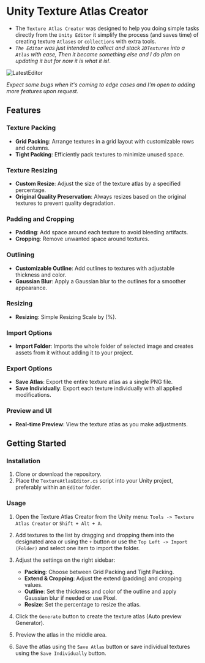 # Unity Texture Atlas Creator

- The `Texture Atlas Creator` was designed to help you doing simple tasks directly from the `Unity Editor` it simplify the process (and saves time) of creating texture `Atlases` or `collections` with extra tools.
- *`The Editor` was just intended to collect and stack `2DTextures` into a `Atlas` with ease, Then it became something else and I do plan on updating it but for now it is what it is!*.

![LatestEditor](https://github.com/SirHolmstrom/Unity-Texture-Atlas-Creator/assets/71155336/1b191d2e-d26a-4222-82d2-87e15b3791c8)

*Expect some bugs when it's coming to edge cases and I'm open to adding more features upon request.*

## Features

### Texture Packing
- **Grid Packing**: Arrange textures in a grid layout with customizable rows and columns.
- **Tight Packing**: Efficiently pack textures to minimize unused space.

### Texture Resizing
- **Custom Resize**: Adjust the size of the texture atlas by a specified percentage.
- **Original Quality Preservation**: Always resizes based on the original textures to prevent quality degradation.

### Padding and Cropping
- **Padding**: Add space around each texture to avoid bleeding artifacts.
- **Cropping**: Remove unwanted space around textures.

### Outlining
- **Customizable Outline**: Add outlines to textures with adjustable thickness and color.
- **Gaussian Blur**: Apply a Gaussian blur to the outlines for a smoother appearance.

### Resizing
- **Resizing**: Simple Resizing Scale by (%).

### Import Options
- **Import Folder**: Imports the whole folder of selected image and creates assets from it without adding it to your project.

### Export Options
- **Save Atlas**: Export the entire texture atlas as a single PNG file.
- **Save Individually**: Export each texture individually with all applied modifications.

### Preview and UI
- **Real-time Preview**: View the texture atlas as you make adjustments.

## Getting Started

### Installation

1. Clone or download the repository.
2. Place the `TextureAtlasEditor.cs` script into your Unity project, preferably within an `Editor` folder.

### Usage

1. Open the Texture Atlas Creator from the Unity menu: `Tools -> Texture Atlas Creator` or `Shift + Alt + A`.
2. Add textures to the list by dragging and dropping them into the designated area or using the `+` button or use the `Top Left -> Import (Folder)` and select one item to import the folder.
3. Adjust the settings on the right sidebar:
   - **Packing**: Choose between Grid Packing and Tight Packing.
   - **Extend & Cropping**: Adjust the extend (padding) and cropping values.
   - **Outline**: Set the thickness and color of the outline and apply Gaussian blur if needed or use Pixel.
   - **Resize**: Set the percentage to resize the atlas.

4. Click the `Generate` button to create the texture atlas (Auto preview Generator).
5. Preview the atlas in the middle area.
6. Save the atlas using the `Save Atlas` button or save individual textures using the `Save Individually` button.
